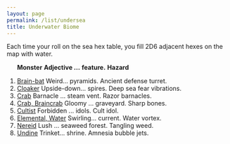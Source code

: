 ```yaml
---
layout: page
permalink: /list/undersea
title: Underwater Biome
---
```


Each time your roll on the sea hex table, you fill 2D6 adjacent hexes on the map with water.
<br>

&nbsp; &nbsp; &nbsp; <span class="a">**Monster**</span> <span class="bb">**Adjective ...**</span> <span class="cc">**feature.**</span> **Hazard**

1. <span class="a">[Brain-bat](/monsters/brain-bat)</span> <span class="b">Weird...</span>  <span class="c">pyramids.</span> <span class="d">Ancient defense turret.</span>
1. <span class="a">[Cloaker](/monsters/cloaker)</span> <span class="b">Upside-down...</span>  <span class="c">spires.</span> <span class="d">Deep sea fear vibrations.</span>
1. <span class="a">[Crab](/monsters/crab)</span> <span class="b">Barnacle ...</span>  <span class="c">steam vent.</span> <span class="d">Razor barnacles.</span>
1. <span class="a">[Crab, Braincrab](/monsters/crab-braincrab)</span> <span class="b">Gloomy ...</span>  <span class="c">graveyard.</span> <span class="d">Sharp bones.</span>
1. <span class="a">[Cultist](/monsters/cultist)</span> <span class="b">Forbidden ...</span>  <span class="c">idols.</span> <span class="d">Cult idol.</span>
1. <span class="a">[Elemental, Water](/monsters/elemental-water)</span> <span class="b">Swirling...</span>  <span class="c">current.</span> <span class="d">Water vortex.</span>
1. <span class="a">[Nereid](/monsters/nereid)</span> <span class="b">Lush ...</span>  <span class="c">seaweed forest.</span> <span class="d">Tangling weed.</span>
1. <span class="a">[Undine](/monsters/undine)</span> <span class="b">Trinket...</span>  <span class="c">shrine.</span> <span class="d">Amnesia bubble jets.</span>
